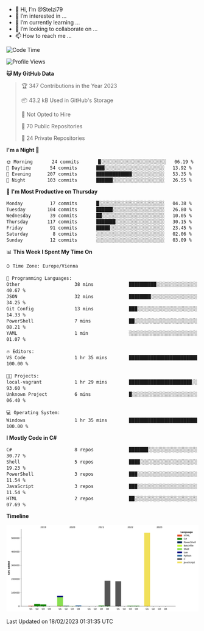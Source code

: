 - 👋 Hi, I’m @Stelzi79
- 👀 I’m interested in ...
- 🌱 I’m currently learning ...
- 💞️ I’m looking to collaborate on ...
- 📫 How to reach me ...

<!--START_SECTION:waka-->
![Code Time](http://img.shields.io/badge/Code%20Time-830%20hrs%2050%20mins-blue)

![Profile Views](http://img.shields.io/badge/Profile%20Views-1-blue)

**🐱 My GitHub Data** 

> 🏆 347 Contributions in the Year 2023
 > 
> 📦 43.2 kB Used in GitHub's Storage 
 > 
> 🚫 Not Opted to Hire
 > 
> 📜 70 Public Repositories 
 > 
> 🔑 24 Private Repositories  
 > 
**I'm a Night 🦉** 

```text
🌞 Morning       24 commits       █░░░░░░░░░░░░░░░░░░░░░░░░   06.19 % 
🌆 Daytime       54 commits       ███░░░░░░░░░░░░░░░░░░░░░░   13.92 % 
🌃 Evening      207 commits       █████████████░░░░░░░░░░░░   53.35 % 
🌙 Night        103 commits       ██████░░░░░░░░░░░░░░░░░░░   26.55 % 

```
📅 **I'm Most Productive on Thursday** 

```text
Monday          17 commits       █░░░░░░░░░░░░░░░░░░░░░░░░   04.38 % 
Tuesday        104 commits       ██████░░░░░░░░░░░░░░░░░░░   26.80 % 
Wednesday       39 commits       ██░░░░░░░░░░░░░░░░░░░░░░░   10.05 % 
Thursday       117 commits       ███████░░░░░░░░░░░░░░░░░░   30.15 % 
Friday          91 commits       █████░░░░░░░░░░░░░░░░░░░░   23.45 % 
Saturday         8 commits       ░░░░░░░░░░░░░░░░░░░░░░░░░   02.06 % 
Sunday          12 commits       ░░░░░░░░░░░░░░░░░░░░░░░░░   03.09 % 

```


📊 **This Week I Spent My Time On** 

```text
⌚︎ Time Zone: Europe/Vienna

💬 Programming Languages: 
Other                    38 mins             ██████████░░░░░░░░░░░░░░░   40.67 % 
JSON                     32 mins             ████████░░░░░░░░░░░░░░░░░   34.25 % 
Git Config               13 mins             ███░░░░░░░░░░░░░░░░░░░░░░   14.33 % 
PowerShell               7 mins              ██░░░░░░░░░░░░░░░░░░░░░░░   08.21 % 
YAML                     1 min               ░░░░░░░░░░░░░░░░░░░░░░░░░   01.07 % 

🔥 Editors: 
VS Code                  1 hr 35 mins        █████████████████████████   100.00 % 

🐱‍💻 Projects: 
local-vagrant            1 hr 29 mins        ███████████████████████░░   93.60 % 
Unknown Project          6 mins              █░░░░░░░░░░░░░░░░░░░░░░░░   06.40 % 

💻 Operating System: 
Windows                  1 hr 35 mins        █████████████████████████   100.00 % 

```

**I Mostly Code in C#** 

```text
C#                       8 repos             ███████░░░░░░░░░░░░░░░░░░   30.77 % 
Shell                    5 repos             ████░░░░░░░░░░░░░░░░░░░░░   19.23 % 
PowerShell               3 repos             ███░░░░░░░░░░░░░░░░░░░░░░   11.54 % 
JavaScript               3 repos             ███░░░░░░░░░░░░░░░░░░░░░░   11.54 % 
HTML                     2 repos             ██░░░░░░░░░░░░░░░░░░░░░░░   07.69 % 

```


**Timeline**

![Chart not found](https://raw.githubusercontent.com/Stelzi79/Stelzi79/main/charts/bar_graph.png) 


 Last Updated on 18/02/2023 01:31:35 UTC
<!--END_SECTION:waka-->

<!---
Stelzi79/Stelzi79 is a ✨ special ✨ repository because its `README.md` (this file) appears on your GitHub profile.
You can click the Preview link to take a look at your changes.
--->
